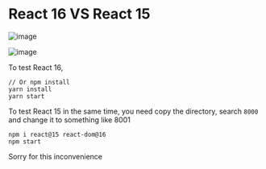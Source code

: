 # React 16 VS React 15

![image](https://user-images.githubusercontent.com/10692276/32041888-845e0660-ba81-11e7-9100-d7518c041881.png)

![image](https://user-images.githubusercontent.com/10692276/32041871-73eacebc-ba81-11e7-9857-e9b13dfaa5e2.png)

To test React 16,
```
// Or npm install
yarn install
yarn start
```
To test React 15 in the same time, you need copy the directory, search `8000` and change it to something like 8001
```
npm i react@15 react-dom@16
npm start
```
Sorry for this inconvenience
